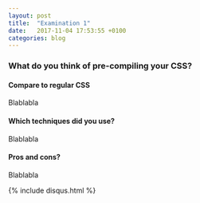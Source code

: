 ```yaml
---
layout: post
title:  "Examination 1"
date:   2017-11-04 17:53:55 +0100
categories: blog
---
```


### What do you think of pre-compiling your CSS?
#### Compare to regular CSS
Blablabla

#### Which techniques did you use?
Blablabla

#### Pros and cons?
Blablabla

{% include disqus.html %}
